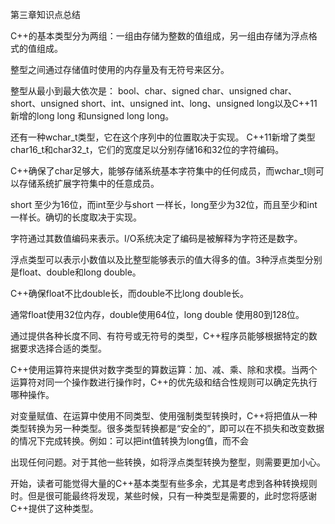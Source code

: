 第三章知识点总结

C++的基本类型分为两组：一组由存储为整数的值组成，另一组由存储为浮点格式的值组成。

整型之间通过存储值时使用的内存量及有无符号来区分。

整型从最小到最大依次是： bool、char、signed char、unsigned char、short、unsigned short、int、unsigned int、long、unsigned long以及C++11新增的long long 和unsigned long long。

还有一种wchar_t类型，它在这个序列中的位置取决于实现。 C++11新增了类型char16_t和char32_t，它们的宽度足以分别存储16和32位的字符编码。

C++确保了char足够大，能够存储系统基本字符集中的任何成员，而wchar_t则可以存储系统扩展字符集中的任意成员。

short 至少为16位，而int至少与short 一样长，long至少为32位，而且至少和int一样长。确切的长度取决于实现。


字符通过其数值编码来表示。I/O系统决定了编码是被解释为字符还是数字。

浮点类型可以表示小数值以及比整型能够表示的值大得多的值。3种浮点类型分别是float、double和long double。

C++确保float不比double长，而double不比long double长。

通常float使用32位内存，double使用64位，long double 使用80到128位。


通过提供各种长度不同、有符号或无符号的类型，C++程序员能够根据特定的数据要求选择合适的类型。

C++使用运算符来提供对数字类型的算数运算：加、减、乘、除和求模。当两个运算符对同一个操作数进行操作时，C++的优先级和结合性规则可以确定先执行哪种操作。


对变量赋值、在运算中使用不同类型、使用强制类型转换时，C++将把值从一种类型转换为另一种类型。很多类型转换都是“安全的”，即可以在不损失和改变数据的情况下完成转换。例如：可以把int值转换为long值，而不会

出现任何问题。对于其他一些转换，如将浮点类型转换为整型，则需要更加小心。



开始，读者可能觉得大量的C++基本类型有些多余，尤其是考虑到各种转换规则时。但是很可能最终将发现，某些时候，只有一种类型是需要的，此时您将感谢C++提供了这种类型。
